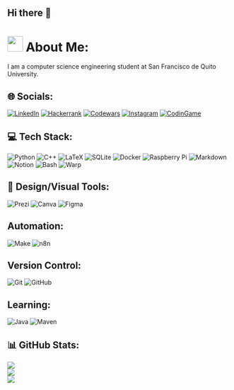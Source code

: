 ## Hi there 👋

# <img src="https://github.com/mayankchaudhary26/Cool-Readme-ideas/raw/master/data/octocat/daftpunktocat-thomas.gif" height=35> About Me:

I am a computer science engineering student at San Francisco de Quito University.

## 🌐 Socials:

[![LinkedIn](https://img.shields.io/badge/LinkedIn-%230077B5.svg?logo=linkedin&logoColor=white)](https://linkedin.com/in/joshua-reinoso-cevallos-0b9b85286)
[![Hackerrank](https://img.shields.io/badge/-Hackerrank-2EC866?logo=HackerRank&logoColor=white)](https://www.hackerrank.com/profile/pichuelectrico)
[![Codewars](https://img.shields.io/badge/-Codewars-red?logo=Codewars&logoColor=white)](https://www.codewars.com/users/Pichuelectrico)
[![Instagram](https://img.shields.io/badge/-Instagram-eb82cb?logo=Instagram&logoColor=white)](https://www.instagram.com/joshreino/)
[![CodinGame](https://img.shields.io/badge/-CodinGame-F2BB13?&logo=codingame&logoColor=white)](https://www.codingame.com/profile/d33fd5e10237404a145182532d68ebff0006044)

## 💻 Tech Stack:

![Python](https://img.shields.io/badge/python-3670A0?style=for-the-badge&logo=python&logoColor=white) ![C++](https://img.shields.io/badge/c++-%2300599C.svg?style=for-the-badge&logo=c%2B%2B&logoColor=white) ![LaTeX](https://img.shields.io/badge/latex-%23008080.svg?style=for-the-badge&logo=latex&logoColor=white) ![SQLite](https://img.shields.io/badge/sqlite-%2307405e.svg?style=for-the-badge&logo=sqlite&logoColor=white) ![Docker](https://img.shields.io/badge/docker-%230db7ed.svg?style=for-the-badge&logo=docker&logoColor=white) ![Raspberry Pi](https://img.shields.io/badge/-RaspberryPi-C51A4A?style=for-the-badge&logo=Raspberry-Pi) ![Markdown](https://img.shields.io/badge/-Markdown-000?style=for-the-badge&logo=markdown) ![Notion](https://img.shields.io/badge/Notion-%23000000.svg?style=for-the-badge&logo=notion&logoColor=white) ![Bash](https://img.shields.io/badge/Bash-121011?style=for-the-badge&logo=gnu-bash&logoColor=white) ![Warp](https://img.shields.io/badge/warp-01A4FF?style=for-the-badge&logo=warp&logoColor=white&color=195b8a)

## 🎨 Design/Visual Tools:

![Prezi](https://img.shields.io/badge/Prezi-6daceb.svg?style=for-the-badge&logo=Prezi&logoColor=blue) ![Canva](https://img.shields.io/badge/-Canva-6daceb?style=for-the-badge&logo=canva)
![Figma](https://img.shields.io/badge/Figma-F24E1E?style=for-the-badge&logo=figma&logoColor=white&labelColor=56abf2&color=56abf2)

## Automation:

![Make](https://img.shields.io/badge/Make-9159c5?style=for-the-badge&logo=make) ![n8n](https://img.shields.io/badge/n8n-5b5b5b?style=for-the-badge&logo=n8n)

## Version Control:

![Git](https://img.shields.io/badge/Git-000?style=for-the-badge&logo=git) ![GitHub](https://img.shields.io/badge/GitHub-000?style=for-the-badge&logo=github)

## Learning:

![Java](https://img.shields.io/badge/Java-ED8B00?style=for-the-badge&logo=openjdk&logoColor=white) ![Maven](https://img.shields.io/badge/apache_maven-C71A36?style=for-the-badge&logo=apachemaven&logoColor=white)

## 📊 GitHub Stats:

![](https://github-readme-stats.vercel.app/api?username=Pichuelectrico&theme=city_lights&hide_border=false&include_all_commits=true&count_private=true)<br/>
![](https://github-readme-streak-stats.herokuapp.com/?user=Pichuelectrico&theme=city_lights&hide_border=false)<br/>
![](https://github-readme-stats.vercel.app/api/top-langs/?username=Pichuelectrico&theme=city_lights&hide_border=false&include_all_commits=true&count_private=true&layout=compact)
